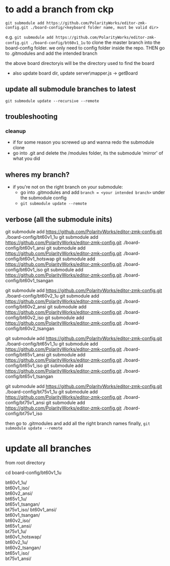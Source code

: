 # to add a branch from ckp

`git submodule add https://github.com/PolarityWorks/editor-zmk-config.git ./board-config/<keyboard folder name, must be valid dir>`

e.g. `git submodule add https://github.com/PolarityWorks/editor-zmk-config.git ./board-config/bt60v1_1u` to clone the master branch into the board-config folder. we only need to config folder inside the repo. THEN go to .gitmodules and add the intended branch

the above board directoryis will be the directory used to find the board

- also update board dir, update server\mapper.js -> getBoard

## update all submodule branches to latest

`git submodule update --recursive --remote`

## troubleshooting

### cleanup

- if for some reason you screwed up and wanna redo the submodule clone
- go into .git and delete the /modules folder, its the submodule 'mirror' of what you did

## wheres my branch?

- if you're not on the right branch on your submodule:
  - go into .gitmodules and add `branch = <your intended branch>` under the submodule config
  - `git submodule update --remote`

## verbose (all the submodule inits)

git submodule add https://github.com/PolarityWorks/editor-zmk-config.git ./board-config/bt60v1_1u
git submodule add https://github.com/PolarityWorks/editor-zmk-config.git ./board-config/bt60v1_ansi
git submodule add https://github.com/PolarityWorks/editor-zmk-config.git ./board-config/bt60v1_hotswap
git submodule add https://github.com/PolarityWorks/editor-zmk-config.git ./board-config/bt60v1_iso
git submodule add https://github.com/PolarityWorks/editor-zmk-config.git ./board-config/bt60v1_tsangan

git submodule add https://github.com/PolarityWorks/editor-zmk-config.git ./board-config/bt60v2_1u
git submodule add https://github.com/PolarityWorks/editor-zmk-config.git ./board-config/bt60v2_ansi
git submodule add https://github.com/PolarityWorks/editor-zmk-config.git ./board-config/bt60v2_iso
git submodule add https://github.com/PolarityWorks/editor-zmk-config.git ./board-config/bt60v2_tsangan

git submodule add https://github.com/PolarityWorks/editor-zmk-config.git ./board-config/bt65v1_1u
git submodule add https://github.com/PolarityWorks/editor-zmk-config.git ./board-config/bt65v1_ansi
git submodule add https://github.com/PolarityWorks/editor-zmk-config.git ./board-config/bt65v1_iso
git submodule add https://github.com/PolarityWorks/editor-zmk-config.git ./board-config/bt65v1_tsangan

git submodule add https://github.com/PolarityWorks/editor-zmk-config.git ./board-config/bt75v1_1u
git submodule add https://github.com/PolarityWorks/editor-zmk-config.git ./board-config/bt75v1_ansi
git submodule add https://github.com/PolarityWorks/editor-zmk-config.git ./board-config/bt75v1_iso

then go to .gitmodules and add all the right branch names
finally, `git submodule update --remote`

# update all branches

from root directory

cd board-config/bt60v1_1u

bt60v1_1u/  
bt60v1_iso/  
bt60v2_ansi/  
bt65v1_1u/  
bt65v1_tsangan/  
bt75v1_iso/
bt60v1_ansi/  
bt60v1_tsangan/  
bt60v2_iso/  
bt65v1_ansi/  
bt75v1_1u/  
bt60v1_hotswap/  
bt60v2_1u/  
bt60v2_tsangan/  
bt65v1_iso/  
bt75v1_ansi/
